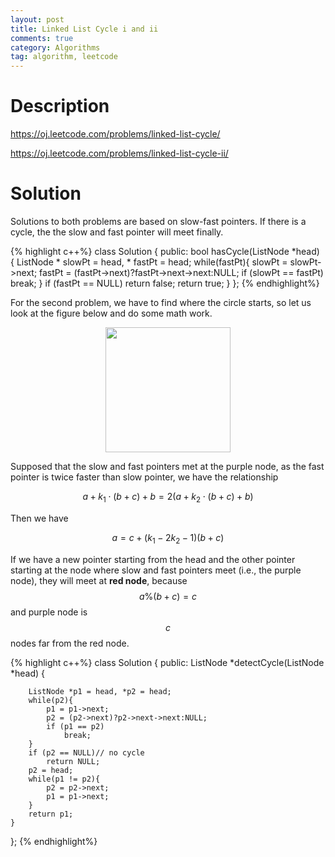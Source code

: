 ```yaml
---
layout: post
title: Linked List Cycle i and ii 
comments: true
category: Algorithms
tag: algorithm, leetcode
---
```



# Description

https://oj.leetcode.com/problems/linked-list-cycle/

https://oj.leetcode.com/problems/linked-list-cycle-ii/

# Solution

Solutions to both problems are based on slow-fast pointers. If there is a cycle, the the slow and fast pointer will meet finally. 

{% highlight c++%}
class Solution {
public:
    bool hasCycle(ListNode *head) {
        ListNode * slowPt = head, * fastPt = head;
        while(fastPt){
            slowPt = slowPt->next;
            fastPt = (fastPt->next)?fastPt->next->next:NULL;
            if (slowPt == fastPt)
                break;
        }
        if (fastPt == NULL)
            return false;
        return true;
    }
};
{% endhighlight%}


For the second problem, we have to find where the circle starts, so let us look at the figure below and do some math work.

<p align="center">
<img src="{{ site.baseurl }}/images/LinkedListCycle.png" height="200">
</p>

Supposed that the slow and fast pointers met at the purple node, as the fast pointer is twice faster than slow pointer, we have the relationship

$$
a + k_1 \cdot (b+c) + b = 2  (a + k_2 \cdot (b+c) + b)
$$

Then we have 

$$
a = c + (k_1 - 2 k_2 - 1)(b+c)
$$

If we have a new pointer starting from the head and the other pointer starting at the node where slow and fast pointers meet (i.e., the purple node), they will meet at **red node**, because $$a\%(b+c) = c$$ and purple node is $$c$$ nodes far from the red node.



{% highlight c++%}
class Solution {
public:
    ListNode *detectCycle(ListNode *head) {

		ListNode *p1 = head, *p2 = head;
		while(p2){
			p1 = p1->next;
			p2 = (p2->next)?p2->next->next:NULL;
			if (p1 == p2)
				break;
 		}
 		if (p2 == NULL)// no cycle
 		    return NULL;
		p2 = head;
		while(p1 != p2){
			p2 = p2->next;
			p1 = p1->next;
 		}
		return p1;
    }
};
{% endhighlight%}